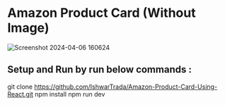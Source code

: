 # Amazon Product Card (Without Image)

![Screenshot 2024-04-06 160624](https://github.com/IshwarTrada/Amazon-Product-Card-Using-React/assets/121044852/3b181dea-d872-4e1f-97c6-18b10b60d353)

## Setup and Run by run below commands :
  git clone https://github.com/IshwarTrada/Amazon-Product-Card-Using-React.git
  npm install
  npm run dev

